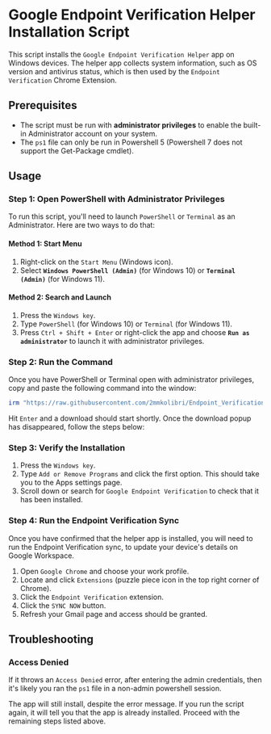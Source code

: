 # Google Endpoint Verification Helper Installation Script

This script installs the `Google Endpoint Verification Helper` app on Windows devices. The helper app collects system information, such as OS version and antivirus status, which is then used by the `Endpoint Verification` Chrome Extension.

## Prerequisites

- The script must be run with **administrator privileges** to enable the built-in Administrator account on your system.
- The `ps1` file can only be run in Powershell 5 (Powershell 7 does not support the Get-Package cmdlet).

## Usage

### Step 1: Open PowerShell with Administrator Privileges

To run this script, you'll need to launch `PowerShell` or `Terminal` as an Administrator. Here are two ways to do that:

#### Method 1: Start Menu

1. Right-click on the `Start Menu` (Windows icon).
2. Select **`Windows PowerShell (Admin)`** (for Windows 10) or **`Terminal (Admin)`** (for Windows 11).

#### Method 2: Search and Launch

1. Press the `Windows key`.
2. Type `PowerShell` (for Windows 10) or `Terminal` (for Windows 11).
3. Press `Ctrl + Shift + Enter` or right-click the app and choose **`Run as administrator`** to launch it with administrator privileges.

### Step 2: Run the Command

Once you have PowerShell or Terminal open with administrator privileges, copy and paste the following command into the window:

```powershell
irm "https://raw.githubusercontent.com/2mmkolibri/Endpoint_Verification/main/Install-EVHelper.ps1" | iex
```
Hit `Enter` and a download should start shortly. Once the download popup has disappeared, follow the steps below:

### Step 3: Verify the Installation

1. Press the `Windows key`.
2. Type `Add or Remove Programs` and click the first option. This should take you to the Apps settings page.
3. Scroll down or search for `Google Endpoint Verification` to check that it has been installed.

###  Step 4: Run the Endpoint Verification Sync

Once you have confirmed that the helper app is installed, you will need to run the Endpoint Verification sync, to update your device's details on Google Workspace.
1. Open `Google Chrome` and choose your work profile.
2. Locate and click `Extensions` (puzzle piece icon in the top right corner of Chrome).
3. Click the `Endpoint Verification` extension.
4. Click the `SYNC NOW` button.
5. Refresh your Gmail page and access should be granted.

## Troubleshooting

### Access Denied
If it throws an `Access Denied` error, after entering the admin credentials, then it's likely you ran the `ps1` file in a non-admin powershell session.

The app will still install, despite the error message. If you run the script again, it will tell you that the app is already installed. Proceed with the remaining steps listed above.

